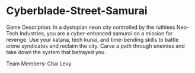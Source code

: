 # Cyberblade-Street-Samurai
Game Description:
In a dystopian neon city controlled by the ruthless Neo-Tech Industries, you are a cyber-enhanced samurai on a mission for revenge. Use your katana, tech kunai, and time-bending skills to battle crime syndicates and reclaim the city. Carve a path through enemies and take down the system that betrayed you.

Team Members:
Chai Levy
